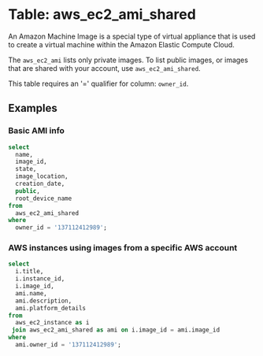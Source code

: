 # Table: aws_ec2_ami_shared

An Amazon Machine Image is a special type of virtual appliance that is used to create a virtual machine within the Amazon Elastic Compute Cloud.

The `aws_ec2_ami` lists only private images. To list public images, or images that are shared with your account, use `aws_ec2_ami_shared`.

This table requires an '=' qualifier for column: `owner_id`.

## Examples

### Basic AMI info

```sql
select
  name,
  image_id,
  state,
  image_location,
  creation_date,
  public,
  root_device_name
from
  aws_ec2_ami_shared
where
  owner_id = '137112412989';
```

### AWS instances using images from a specific AWS account

```sql
select
  i.title,
  i.instance_id,
  i.image_id,
  ami.name,
  ami.description,
  ami.platform_details
from
  aws_ec2_instance as i
 join aws_ec2_ami_shared as ami on i.image_id = ami.image_id
where
  ami.owner_id = '137112412989';
```
